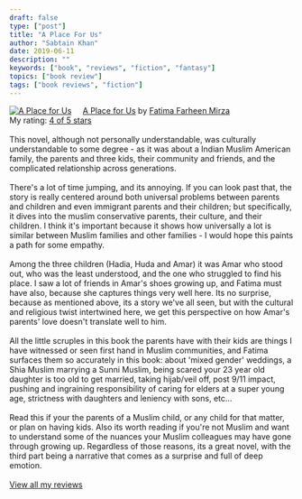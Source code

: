 ```yaml
---
draft: false
type: ["post"]
title: "A Place For Us"
author: "Sabtain Khan"
date: 2019-06-11
description: ""
keywords: ["book", "reviews", "fiction", "fantasy"]
topics: ["book review"]
tags: ["book reviews", "fiction"]
---
```


<a href="https://www.goodreads.com/book/show/36840397-a-place-for-us" style="float: left; padding-right: 20px"><img border="0" alt="A Place for Us" src="https://i.gr-assets.com/images/S/compressed.photo.goodreads.com/books/1517006183l/36840397._SX98_.jpg" /></a><a href="https://www.goodreads.com/book/show/36840397-a-place-for-us">A Place for Us</a> by <a href="https://www.goodreads.com/author/show/16984671.Fatima_Farheen_Mirza">Fatima Farheen Mirza</a><br/>
My rating: <a href="https://www.goodreads.com/review/show/2776648901">4 of 5 stars</a><br /><br />
This novel, although not personally understandable, was culturally understandable to some degree - as it was about a Indian Muslim American family, the parents and three kids, their community and friends, and the complicated relationship across generations.<br /><br />There's a lot of time jumping, and its annoying. If you can look past that, the story is really centered around both universal problems between parents and children and even immigrant parents and their children; but specifically, it dives into the muslim conservative parents, their culture, and their children. I think it's important because it shows how universally a lot is similar between Muslim families and other families - I would hope this paints a path for some empathy.<br /><br />Among the three children (Hadia, Huda and Amar) it was Amar who stood out, who was the least understood, and the one who struggled to find his place. I saw a lot of friends in Amar's shoes growing up, and Fatima must have also, because she captures things very well here. Its no surprise, because as mentioned above, its a story we've all seen, but with the cultural and religious twist intertwined here, we get this perspective on how Amar's parents' love doesn't translate well to him.<br /><br />All the little scruples in this book the parents have with their kids are things I have witnessed or seen first hand in Muslim communities, and Fatima surfaces them so accurately in this book: about 'mixed gender' weddings, a Shia Muslim marrying a Sunni Muslim, being scared your 23 year old daughter is too old to get married, taking hijab/veil off, post 9/11 impact, pushing and ingraining responsibility of caring for elders at a super young age, strictness with daughters and leniency with sons, etc... <br /><br />Read this if your the parents of a Muslim child, or any child for that matter, or plan on having kids. Also its worth reading if you're not Muslim and want to understand some of the nuances your Muslim colleagues may have gone through growing up. Regardless of those reasons, its a great novel, with the third part being a narrative that comes as a surprise and full of deep emotion.
<br/><br/>
<a href="https://www.goodreads.com/review/list/19015356-sabtain-khan">View all my reviews</a>
